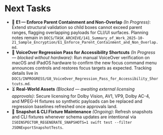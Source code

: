 # Next Tasks

- 🚧 **E1 — Enforce Parent Containment and Non-Overlap** _(In Progress)_: Extend structural validation so child boxes cannot exceed parent ranges, flagging overlapping payloads for CLI/UI surfaces. Planning notes remain in `DOCS/TASK_ARCHIVE/141_Summary_of_Work_2025-10-21_Sample_Encryption/E1_Enforce_Parent_Containment_and_Non_Overlap.md`.
- 🚧 **VoiceOver Regression Pass for Accessibility Shortcuts** _(In Progress — blocked without hardware)_: Run manual VoiceOver verification on macOS and iPadOS hardware to confirm the new focus command menu announces controls and restores focus targets as expected. Tracking details live in `DOCS/INPROGRESS/G8_VoiceOver_Regression_Pass_for_Accessibility_Shortcuts.md`.
- ⏳ **Real-World Assets** _(Blocked — awaiting external licensing approvals)_: Secure licensing for Dolby Vision, AV1, VP9, Dolby AC-4, and MPEG-H fixtures so synthetic payloads can be replaced and regression baselines refreshed once approvals land.
- 🔄 **Snapshot & CLI Fixture Maintenance** _(Ongoing)_: Refresh snapshots and CLI fixtures whenever schema updates are intentional via `ISOINSPECTOR_REGENERATE_SNAPSHOTS=1 swift test --filter JSONExportSnapshotTests`.
